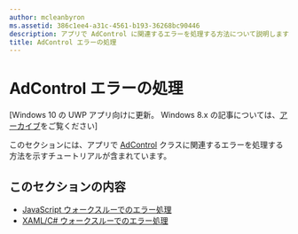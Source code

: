 ```yaml
---
author: mcleanbyron
ms.assetid: 386c1ee4-a31c-4561-b193-36268bc90446
description: アプリで AdControl に関連するエラーを処理する方法について説明します。
title: AdControl エラーの処理
---
```


# AdControl エラーの処理


\[Windows 10 の UWP アプリ向けに更新。 Windows 8.x の記事については、[アーカイブ](http://go.microsoft.com/fwlink/p/?linkid=619132)をご覧ください\]

このセクションには、アプリで [AdControl](https://msdn.microsoft.com/library/windows/apps/microsoft.advertising.winrt.ui.adcontrol.aspx) クラスに関連するエラーを処理する方法を示すチュートリアルが含まれています。

## このセクションの内容


* [JavaScript ウォークスルーでのエラー処理](error-handling-in-javascript-walkthrough.md)
* [XAML/C# ウォークスルーでのエラー処理](error-handling-in-xamlc-walkthrough.md)

 

 


<!--HONumber=May16_HO2-->



